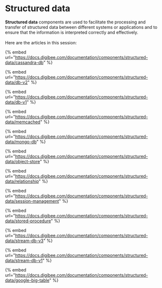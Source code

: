# Structured data

**Structured data** components are used to facilitate the processing and transfer of structured data between different systems or applications and to ensure that the information is interpreted correctly and effectively.\
\
Here are the articles in this session:&#x20;

{% embed url="https://docs.digibee.com/documentation/components/structured-data/cassandra-db" %}

{% embed url="https://docs.digibee.com/documentation/components/structured-data/db-v2" %}

{% embed url="https://docs.digibee.com/documentation/components/structured-data/db-v1" %}

{% embed url="https://docs.digibee.com/documentation/components/structured-data/memcached" %}

{% embed url="https://docs.digibee.com/documentation/components/structured-data/mongo-db" %}

{% embed url="https://docs.digibee.com/documentation/components/structured-data/object-store" %}

{% embed url="https://docs.digibee.com/documentation/components/structured-data/relationship" %}

{% embed url="https://docs.digibee.com/documentation/components/structured-data/session-management" %}

{% embed url="https://docs.digibee.com/documentation/components/structured-data/stored-procedure" %}

{% embed url="https://docs.digibee.com/documentation/components/structured-data/stream-db-v3" %}

{% embed url="https://docs.digibee.com/documentation/components/structured-data/stream-db-v1" %}

{% embed url="https://docs.digibee.com/documentation/components/structured-data/google-big-table" %}
